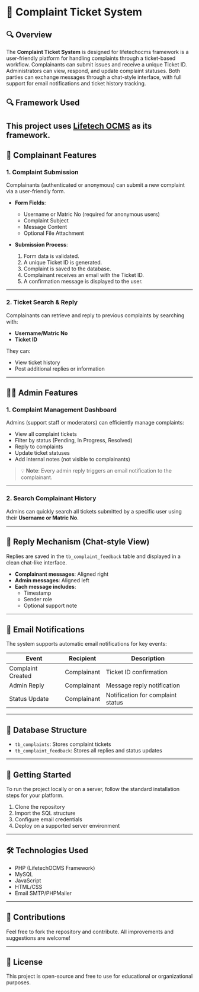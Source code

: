 # 📩 Complaint Ticket System

## 🔍 Overview

The **Complaint Ticket System** is designed for lifetechocms framework is a user-friendly platform for handling complaints through a ticket-based workflow. Complainants can submit issues and receive a unique Ticket ID. Administrators can view, respond, and update complaint statuses. Both parties can exchange messages through a chat-style interface, with full support for email notifications and ticket history tracking.

## 🔍 Framework Used
This project uses [Lifetech OCMS](https://github.com/lifetechOCMS/lifetechocms.git) as its framework.
---

## 👤 Complainant Features

### 1. Complaint Submission

Complainants (authenticated or anonymous) can submit a new complaint via a user-friendly form.

- **Form Fields**:
  - Username or Matric No (required for anonymous users)
  - Complaint Subject
  - Message Content
  - Optional File Attachment

- **Submission Process**:
  1. Form data is validated.
  2. A unique Ticket ID is generated.
  3. Complaint is saved to the database.
  4. Complainant receives an email with the Ticket ID.
  5. A confirmation message is displayed to the user.

---

### 2. Ticket Search & Reply

Complainants can retrieve and reply to previous complaints by searching with:

- **Username/Matric No**
- **Ticket ID**

They can:
- View ticket history
- Post additional replies or information

---

## 👨‍💼 Admin Features

### 1. Complaint Management Dashboard

Admins (support staff or moderators) can efficiently manage complaints:

- View all complaint tickets
- Filter by status (Pending, In Progress, Resolved)
- Reply to complaints
- Update ticket statuses
- Add internal notes (not visible to complainants)

> 💡 **Note**: Every admin reply triggers an email notification to the complainant.

---

### 2. Search Complainant History

Admins can quickly search all tickets submitted by a specific user using their **Username or Matric No**.

---

## 💬 Reply Mechanism (Chat-style View)

Replies are saved in the `tb_complaint_feedback` table and displayed in a clean chat-like interface.

- **Complainant messages**: Aligned right
- **Admin messages**: Aligned left
- **Each message includes**:
  - Timestamp
  - Sender role
  - Optional support note

---

## 📧 Email Notifications

The system supports automatic email notifications for key events:

| Event                      | Recipient       | Description                            |
|---------------------------|-----------------|----------------------------------------|
| Complaint Created         | Complainant     | Ticket ID confirmation                 |
| Admin Reply               | Complainant     | Message reply notification             |
| Status Update             | Complainant     | Notification for complaint status      |

---

## 📁 Database Structure

- `tb_complaints`: Stores complaint tickets
- `tb_complaint_feedback`: Stores all replies and status updates

---

## 🚀 Getting Started

To run the project locally or on a server, follow the standard installation steps for your platform.

1. Clone the repository
2. Import the SQL structure
3. Configure email credentials
4. Deploy on a supported server environment

---

## 🛠 Technologies Used

- PHP (LifetechOCMS Framework)
- MySQL
- JavaScript
- HTML/CSS
- Email SMTP/PHPMailer

---

## 🤝 Contributions

Feel free to fork the repository and contribute. All improvements and suggestions are welcome!

---

## 📄 License

This project is open-source and free to use for educational or organizational purposes.